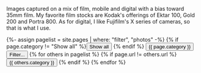 
Images captured on a mix of film, mobile and digital with a bias toward 35mm film. My favorite film stocks are Kodak's offerings of Ektar 100, Gold 200 and Portra 800. As for digital, I like Fujifilm's X series of cameras, so that is what I use.

<div id="myBtnContainer">
  {%- assign pagelist = site.pages | where: "filter", "photos" -%}
  {% if page.category != "Show all" %}<button class="btn" onclick="window.location.href= '/photos/' "> Show all</button> {% endif %}
  <button class="btn active" onclick="window.location.href= '{{ page.url }} '"> {{ page.category }} </button>
  <button class="btn" onclick="showMore()">Filter...</button>
  <span id="more">
  {% for others in pagelist %}
  {% if page.url != others.url %}
  <button class="btn" onclick="window.location.href= '{{ others.url }}' "> {{ others.category }} </button>
  {% endif %}
  {% endfor %}

  </span>
</div>

<script> window.location.replace(page.url); </script>
